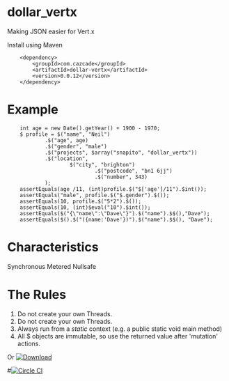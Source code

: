 dollar_vertx
============

Making JSON easier for Vert.x

Install using Maven

        <dependency>
            <groupId>com.cazcade</groupId>
            <artifactId>dollar-vertx</artifactId>
            <version>0.0.12</version>
        </dependency>


Example
=======

        int age = new Date().getYear() + 1900 - 1970;
        $ profile = $("name", "Neil")
                .$("age", age)
                .$("gender", "male")
                .$("projects", $array("snapito", "dollar_vertx"))
                .$("location",
                        $("city", "brighton")
                                .$("postcode", "bn1 6jj")
                                .$("number", 343)
                );
        assertEquals(age /11, (int)profile.$("$['age']/11").$int());
        assertEquals("male", profile.$("$.gender").$());
        assertEquals(10, profile.$("5*2").$());
        assertEquals(10, (int)$eval("10").$int());
        assertEquals($("{\"name\":\"Dave\"}").$("name").$$(),"Dave");
        assertEquals($().$("({name:'Dave'})").$("name").$$(), "Dave");

Characteristics
===============

Synchronous
Metered
Nullsafe

The Rules
=========

1. Do not create your own Threads.
2. Do not create your own Threads.
3. Always run from a *static* context (e.g. a public static void main method)
4. All $ objects are immutable, so use the returned value after 'mutation' actions.

Or [ ![Download](https://api.bintray.com/packages/cazcade/maven/dollar_vertx/images/download.png) ](https://bintray.com/cazcade/maven/dollar_vertx/_latestVersion)

#[![Circle CI](https://circleci.com/gh/cazcade/dollar_vertx/tree/master.png?style=badge)](https://circleci.com/gh/cazcade/dollar_vertx/tree/master)
